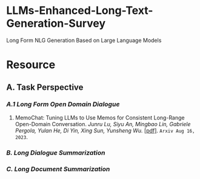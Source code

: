 # LLMs-Enhanced-Long-Text-Generation-Survey
Long Form NLG Generation  Based on Large Language Models
# **Resource**
  ## A. Task Perspective
  ### _A.1 Long Form Open Domain Dialogue_
  1. MemoChat: Tuning LLMs to Use Memos for Consistent Long-Range Open-Domain Conversation. _Junru Lu, Siyu An, Mingbao Lin, Gabriele Pergola, Yulan He, Di Yin, Xing Sun, Yunsheng Wu._ [\[pdf\]](https://arxiv.org/pdf/2308.08239.pdf). `Arxiv Aug 16, 2023`.
     
  ### _B. Long Dialogue Summarization_
    
  ### _C. Long Document Summarization_
